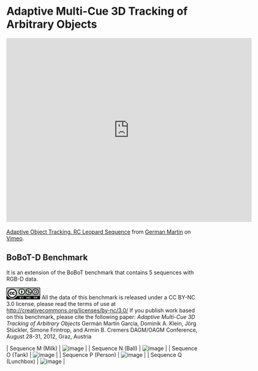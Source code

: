 # Adaptive Multi-Cue 3D Tracking of Arbitrary Objects


<iframe src="https://player.vimeo.com/video/33781357" width="640" height="480" frameborder="0" webkitallowfullscreen mozallowfullscreen allowfullscreen> </iframe>
<p><a href="https://vimeo.com/33781357">Adaptive Object Tracking. RC Leopard Sequence</a> from <a href="https://vimeo.com/germanmg">German Martin</a> on <a href="https://vimeo.com">Vimeo</a>.</p>


## BoBoT-D Benchmark

It is an extension of the BoBoT benchmark that contains 5 sequences with RGB-D data. 


![image alt <](license.png "License") All the data of this benchmark is released under a CC BY-NC 3.0 license, please read the terms of use at http://creativecommons.org/licenses/by-nc/3.0/
If you publish work based on this benchmark, please cite the following paper:
*Adaptive Multi-Cue 3D Tracking of Arbitrary Objects*
Germán Martín García, Dominik A. Klein, Jörg Stückler, Simone Frintrop, and Armin B. Cremers 
DAGM/OAGM Conference, August 28-31, 2012, Graz, Austria 

| Sequence M (Milk)  | ![image](presentMilk.jpg "License") |
| Sequence N (Ball)  | ![image](presentBall.jpg "License") |
| Sequence O (Tank)  | ![image](presentTank.jpg "License") |
| Sequence P (Person)  | ![image](presentChase.jpg "License") |
| Sequence Q (Lunchbox)  | ![image](presentBox.jpg "License") |



